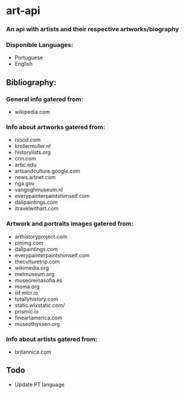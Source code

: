 # art-api

### An api with artists and their respective artworks/biography

### Disponible Languages:

- Portuguese
- English

## Bibliography:

### General info gatered from:

- wikipedia.com

### Info about artworks gatered from:

- niood.com
- krollermuller.nl
- historylists.org
- cnn.com
- artic.edu
- artsandculture.google.com
- news.artnet.com
- nga.gov
- vangoghmuseum.nl
- everypainterpaintshimself.com
- dalipaintings.com
- itravelwithart.com

### Artwork and portraits images gatered from:

- arthistoryproject.com
- pinimg.com
- dalipaintings.com
- everypainterpaintshimself.com
- theculturetrip.com
- wikimedia.org
- metmuseum.org
- museoreinasofia.es
- moma.org
- iiif.micr.io
- totallyhistory.com
- static.wixstatic.com/
- prismic.io
- fineartamerica.com
- museothyssen.org

### Info about artists gatered from:

- britannica.com

## Todo

 - Update PT language 
